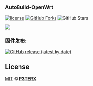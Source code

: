 ﻿### AutoBuild-OpenWrt
 [1]: https://img.shields.io/badge/license-MIT-brightgreen.svg
 [2]: /LICENSE

[![license][1]][2]
[![GitHub Forks](https://img.shields.io/github/forks/HiJwm/My-OpenWrt.svg?style=flat-square&label=Forks)](https://github.com/HiJwm/My-OpenWrt/)
![GitHub Stars](https://img.shields.io/github/stars/HiJwm/My-OpenWrt.svg?style=flat-square&label=Stars&logo=github)

<img src="https://v2.jinrishici.com/one.svg?font-size=24&spacing=2&color=Black">

### 固件发布:

[![GitHub release (latest by date)](https://img.shields.io/github/v/release/HiJwm/My-OpenWrt?style=for-the-badge&label=固件下载)](https://github.com/HiJwm/My-OpenWrt/releases)


## License

[MIT](https://github.com/P3TERX/Actions-OpenWrt/blob/main/LICENSE) © [**P3TERX**](https://p3terx.com)

